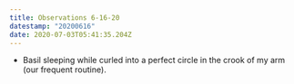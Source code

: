 ```yaml
---
title: Observations 6-16-20
datestamp: "20200616"
date: 2020-07-03T05:41:35.204Z
---
```

- Basil sleeping while curled into a perfect circle in the crook of my arm (our frequent routine).